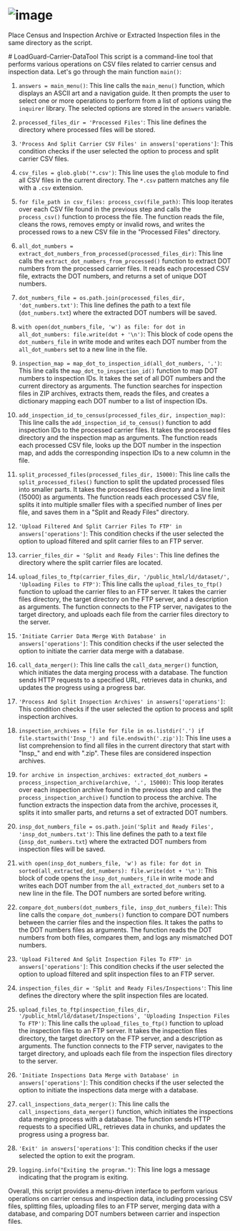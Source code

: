 # ![image](https://github.com/Load-Guard/LoadGuard-Carrier-DataTool/assets/89620787/1949e11a-7c6c-433d-a503-557110a2142f)

Place Census and Inspection Archive or Extracted Inspection files in the same directory as the script.

﻿# LoadGuard-Carrier-DataTool
This script is a command-line tool that performs various operations on CSV files related to carrier census and inspection data. Let's go through the main function `main()`:

1. `answers = main_menu()`: This line calls the `main_menu()` function, which displays an ASCII art and a navigation guide. It then prompts the user to select one or more operations to perform from a list of options using the `inquirer` library. The selected options are stored in the `answers` variable.

2. `processed_files_dir = 'Processed Files'`: This line defines the directory where processed files will be stored.

3. `'Process And Split Carrier CSV Files' in answers['operations']`: This condition checks if the user selected the option to process and split carrier CSV files.

4. `csv_files = glob.glob('*.csv')`: This line uses the `glob` module to find all CSV files in the current directory. The `*.csv` pattern matches any file with a `.csv` extension.

5. `for file_path in csv_files: process_csv(file_path)`: This loop iterates over each CSV file found in the previous step and calls the `process_csv()` function to process the file. The function reads the file, cleans the rows, removes empty or invalid rows, and writes the processed rows to a new CSV file in the "Processed Files" directory.

6. `all_dot_numbers = extract_dot_numbers_from_processed(processed_files_dir)`: This line calls the `extract_dot_numbers_from_processed()` function to extract DOT numbers from the processed carrier files. It reads each processed CSV file, extracts the DOT numbers, and returns a set of unique DOT numbers.

7. `dot_numbers_file = os.path.join(processed_files_dir, 'dot_numbers.txt')`: This line defines the path to a text file (`dot_numbers.txt`) where the extracted DOT numbers will be saved.

8. `with open(dot_numbers_file, 'w') as file: for dot in all_dot_numbers: file.write(dot + '\n')`: This block of code opens the `dot_numbers_file` in write mode and writes each DOT number from the `all_dot_numbers` set to a new line in the file.

9. `inspection_map = map_dot_to_inspection_id(all_dot_numbers, '.')`: This line calls the `map_dot_to_inspection_id()` function to map DOT numbers to inspection IDs. It takes the set of all DOT numbers and the current directory as arguments. The function searches for inspection files in ZIP archives, extracts them, reads the files, and creates a dictionary mapping each DOT number to a list of inspection IDs.

10. `add_inspection_id_to_census(processed_files_dir, inspection_map)`: This line calls the `add_inspection_id_to_census()` function to add inspection IDs to the processed carrier files. It takes the processed files directory and the inspection map as arguments. The function reads each processed CSV file, looks up the DOT number in the inspection map, and adds the corresponding inspection IDs to a new column in the file.

11. `split_processed_files(processed_files_dir, 15000)`: This line calls the `split_processed_files()` function to split the updated processed files into smaller parts. It takes the processed files directory and a line limit (15000) as arguments. The function reads each processed CSV file, splits it into multiple smaller files with a specified number of lines per file, and saves them in a "Split and Ready Files" directory.

12. `'Upload Filtered And Split Carrier Files To FTP' in answers['operations']`: This condition checks if the user selected the option to upload filtered and split carrier files to an FTP server.

13. `carrier_files_dir = 'Split and Ready Files'`: This line defines the directory where the split carrier files are located.

14. `upload_files_to_ftp(carrier_files_dir, '/public_html/ld/dataset/', 'Uploading Files to FTP')`: This line calls the `upload_files_to_ftp()` function to upload the carrier files to an FTP server. It takes the carrier files directory, the target directory on the FTP server, and a description as arguments. The function connects to the FTP server, navigates to the target directory, and uploads each file from the carrier files directory to the server.

15. `'Initiate Carrier Data Merge With Database' in answers['operations']`: This condition checks if the user selected the option to initiate the carrier data merge with a database.

16. `call_data_merger()`: This line calls the `call_data_merger()` function, which initiates the data merging process with a database. The function sends HTTP requests to a specified URL, retrieves data in chunks, and updates the progress using a progress bar.

17. `'Process And Split Inspection Archives' in answers['operations']`: This condition checks if the user selected the option to process and split inspection archives.

18. `inspection_archives = [file for file in os.listdir('.') if file.startswith('Insp_') and file.endswith('.zip')]`: This line uses a list comprehension to find all files in the current directory that start with "Insp_" and end with ".zip". These files are considered inspection archives.

19. `for archive in inspection_archives: extracted_dot_numbers = process_inspection_archive(archive, '.', 15000)`: This loop iterates over each inspection archive found in the previous step and calls the `process_inspection_archive()` function to process the archive. The function extracts the inspection data from the archive, processes it, splits it into smaller parts, and returns a set of extracted DOT numbers.

20. `insp_dot_numbers_file = os.path.join('Split and Ready Files', 'insp_dot_numbers.txt')`: This line defines the path to a text file (`insp_dot_numbers.txt`) where the extracted DOT numbers from inspection files will be saved.

21. `with open(insp_dot_numbers_file, 'w') as file: for dot in sorted(all_extracted_dot_numbers): file.write(dot + '\n')`: This block of code opens the `insp_dot_numbers_file` in write mode and writes each DOT number from the `all_extracted_dot_numbers` set to a new line in the file. The DOT numbers are sorted before writing.

22. `compare_dot_numbers(dot_numbers_file, insp_dot_numbers_file)`: This line calls the `compare_dot_numbers()` function to compare DOT numbers between the carrier files and the inspection files. It takes the paths to the DOT numbers files as arguments. The function reads the DOT numbers from both files, compares them, and logs any mismatched DOT numbers.

23. `'Upload Filtered And Split Inspection Files To FTP' in answers['operations']`: This condition checks if the user selected the option to upload filtered and split inspection files to an FTP server.

24. `inspection_files_dir = 'Split and Ready Files/Inspections'`: This line defines the directory where the split inspection files are located.

25. `upload_files_to_ftp(inspection_files_dir, '/public_html/ld/dataset/Inspections', 'Uploading Inspection Files To FTP')`: This line calls the `upload_files_to_ftp()` function to upload the inspection files to an FTP server. It takes the inspection files directory, the target directory on the FTP server, and a description as arguments. The function connects to the FTP server, navigates to the target directory, and uploads each file from the inspection files directory to the server.

26. `'Initiate Inspections Data Merge with Database' in answers['operations']`: This condition checks if the user selected the option to initiate the inspections data merge with a database.

27. `call_inspections_data_merger()`: This line calls the `call_inspections_data_merger()` function, which initiates the inspections data merging process with a database. The function sends HTTP requests to a specified URL, retrieves data in chunks, and updates the progress using a progress bar.

28. `'Exit' in answers['operations']`: This condition checks if the user selected the option to exit the program.

29. `logging.info("Exiting the program.")`: This line logs a message indicating that the program is exiting.

Overall, this script provides a menu-driven interface to perform various operations on carrier census and inspection data, including processing CSV files, splitting files, uploading files to an FTP server, merging data with a database, and comparing DOT numbers between carrier and inspection files.
